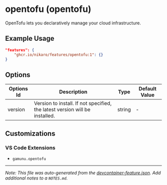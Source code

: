 
# opentofu (opentofu)

OpenTofu lets you declaratively manage your cloud infrastructure.

## Example Usage

```json
"features": {
    "ghcr.io/nikaro/features/opentofu:1": {}
}
```

## Options

| Options Id | Description | Type | Default Value |
|-----|-----|-----|-----|
| version | Version to install. If not specified, the latest version will be installed. | string | - |

## Customizations

### VS Code Extensions

- `gamunu.opentofu`



---

_Note: This file was auto-generated from the [devcontainer-feature.json](https://github.com/nikaro/features/blob/main/src/opentofu/devcontainer-feature.json).  Add additional notes to a `NOTES.md`._
